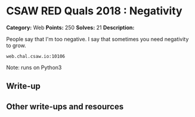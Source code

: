 
# CSAW RED Quals 2018 : Negativity

**Category:** Web
**Points:** 250
**Solves:** 21
**Description:**

People say that I'm too negative.  I say that sometimes you need negativity to grow.

`web.chal.csaw.io:10106`

Note: runs on Python3

## Write-up

## Other write-ups and resources


